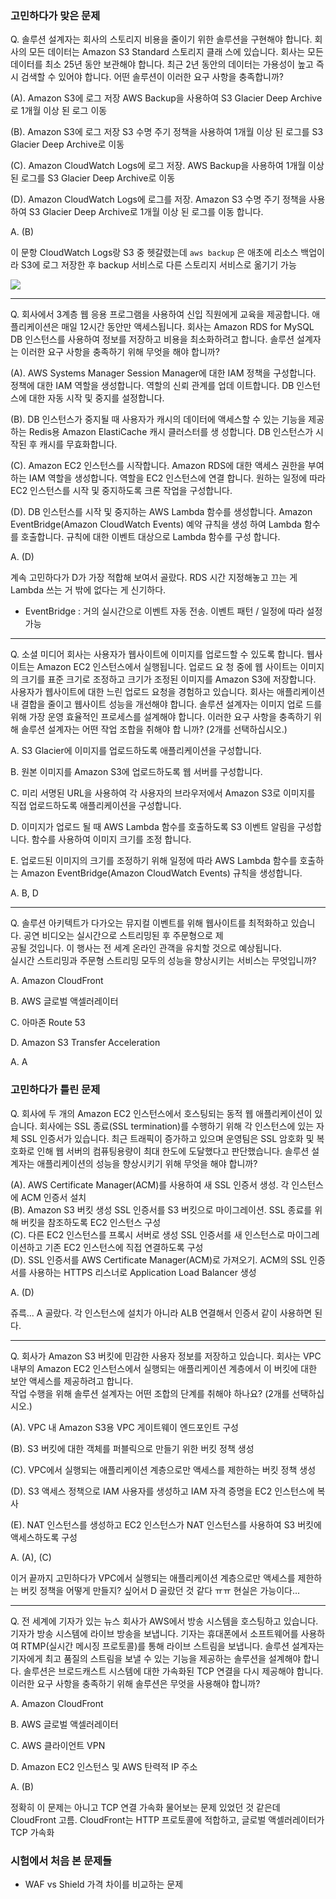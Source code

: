### 고민하다가 맞은 문제
Q. 솔루션 설계자는 회사의 스토리지 비용을 줄이기 위한 솔루션을 구현해야 합니다. 회사의 모든 데이터는 Amazon S3 Standard 스토리지 클래 스에 있습니다. 회사는 모든 데이터를 최소 25년 동안 보관해야 합니다. 최근 2년 동안의 데이터는 가용성이 높고 즉시 검색할 수 있어야 합니다. 어떤 솔루션이 이러한 요구 사항을 충족합니까?

(A). Amazon S3에 로그 저장 AWS Backup을 사용하여 S3 Glacier Deep Archive로 1개월 이상 된 로그 이동 

(B). Amazon S3에 로그 저장 S3 수명 주기 정책을 사용하여 1개월 이상 된 로그를 S3 Glacier Deep Archive로 이동 

(C). Amazon CloudWatch Logs에 로그 저장. AWS Backup을 사용하여 1개월 이상 된 로그를 S3 Glacier Deep Archive로 이동 

(D). Amazon CloudWatch Logs에 로그를 저장. Amazon S3 수명 주기 정책을 사용하여 S3 Glacier Deep Archive로 1개월 이상 된 로그를 이동 합니다.

A. (B)

이 문항 CloudWatch Logs랑 S3 중 헷갈렸는데 `aws backup` 은 애초에 리소스 백업이라 S3에 로그 저장한 후 backup 서비스로 다른 스토리지 서비스로 옮기기 가능

![](https://i.imgur.com/tQY1cqO.png)

---

Q. 회사에서 3계층 웹 응용 프로그램을 사용하여 신입 직원에게 교육을 제공합니다. 애플리케이션은 매일 12시간 동안만 액세스됩니다. 회사는 Amazon RDS for MySQL DB 인스턴스를 사용하여 정보를 저장하고 비용을 최소화하려고 합니다. 솔루션 설계자는 이러한 요구 사항을 충족하기 위해 무엇을 해야 합니까?

(A). AWS Systems Manager Session Manager에 대한 IAM 정책을 구성합니다. 정책에 대한 IAM 역할을 생성합니다. 역할의 신뢰 관계를 업데 이트합니다. DB 인스턴스에 대한 자동 시작 및 중지를 설정합니다. 

(B). DB 인스턴스가 중지될 때 사용자가 캐시의 데이터에 액세스할 수 있는 기능을 제공하는 Redis용 Amazon ElastiCache 캐시 클러스터를 생 성합니다. DB 인스턴스가 시작된 후 캐시를 무효화합니다. 

(C). Amazon EC2 인스턴스를 시작합니다. Amazon RDS에 대한 액세스 권한을 부여하는 IAM 역할을 생성합니다. 역할을 EC2 인스턴스에 연결 합니다. 원하는 일정에 따라 EC2 인스턴스를 시작 및 중지하도록 크론 작업을 구성합니다. 

(D). DB 인스턴스를 시작 및 중지하는 AWS Lambda 함수를 생성합니다. Amazon EventBridge(Amazon CloudWatch Events) 예약 규칙을 생성 하여 Lambda 함수를 호출합니다. 규칙에 대한 이벤트 대상으로 Lambda 함수를 구성 합니다.

A. (D)

계속 고민하다가 D가 가장 적합해 보여서 골랐다. RDS 시간 지정해놓고 끄는 게 Lambda 쓰는 거 밖에 없다는 게 신기하다.

- EventBridge : 거의 실시간으로 이벤트 자동 전송. 이벤트 패턴 / 일정에 따라 설정 가능

---

Q. 소셜 미디어 회사는 사용자가 웹사이트에 이미지를 업로드할 수 있도록 합니다. 웹사이트는 Amazon EC2 인스턴스에서 실행됩니다. 업로드 요 청 중에 웹 사이트는 이미지의 크기를 표준 크기로 조정하고 크기가 조정된 이미지를 Amazon S3에 저장합니다. 사용자가 웹사이트에 대한 느린 업로드 요청을 경험하고 있습니다. 회사는 애플리케이션 내 결합을 줄이고 웹사이트 성능을 개선해야 합니다. 솔루션 설계자는 이미지 업로 드를 위해 가장 운영 효율적인 프로세스를 설계해야 합니다. 이러한 요구 사항을 충족하기 위해 솔루션 설계자는 어떤 작업 조합을 취해야 합 니까? (2개를 선택하십시오.)

A. S3 Glacier에 이미지를 업로드하도록 애플리케이션을 구성합니다.  
  
B. 원본 이미지를 Amazon S3에 업로드하도록 웹 서버를 구성합니다.  
  
C. 미리 서명된 URL을 사용하여 각 사용자의 브라우저에서 Amazon S3로 이미지를 직접 업로드하도록 애플리케이션을 구성합니다.  
  
D. 이미지가 업로드 될 때 AWS Lambda 함수를 호출하도록 S3 이벤트 알림을 구성합니다. 함수를 사용하여 이미지 크기를 조정 합니다.  
  
E. 업로드된 이미지의 크기를 조정하기 위해 일정에 따라 AWS Lambda 함수를 호출하는 Amazon EventBridge(Amazon CloudWatch Events) 규칙을 생성합니다.

A. B, D

---

Q. 솔루션 아키텍트가 다가오는 뮤지컬 이벤트를 위해 웹사이트를 최적화하고 있습니다. 공연 비디오는 실시간으로 스트리밍된 후 주문형으로 제  
공될 것입니다. 이 행사는 전 세계 온라인 관객을 유치할 것으로 예상됩니다.  
실시간 스트리밍과 주문형 스트리밍 모두의 성능을 향상시키는 서비스는 무엇입니까?  

A. Amazon CloudFront  

B. AWS 글로벌 액셀러레이터  

C. 아마존 Route 53  

D. Amazon S3 Transfer Acceleration

A. A


### 고민하다가 틀린 문제

Q. 회사에 두 개의 Amazon EC2 인스턴스에서 호스팅되는 동적 웹 애플리케이션이 있습니다. 회사에는 SSL 종료(SSL termination)를 수행하기 위해 각 인스턴스에 있는 자체 SSL 인증서가 있습니다. 최근 트래픽이 증가하고 있으며 운영팀은 SSL 암호화 및 복호화로 인해 웹 서버의 컴퓨팅용량이 최대 한도에 도달했다고 판단했습니다. 솔루션 설계자는 애플리케이션의 성능을 향상시키기 위해 무엇을 해야 합니까?

(A). AWS Certificate Manager(ACM)를 사용하여 새 SSL 인증서 생성. 각 인스턴스에 ACM 인증서 설치  
(B). Amazon S3 버킷 생성 SSL 인증서를 S3 버킷으로 마이그레이션. SSL 종료를 위해 버킷을 참조하도록 EC2 인스턴스 구성  
(C). 다른 EC2 인스턴스를 프록시 서버로 생성 SSL 인증서를 새 인스턴스로 마이그레이션하고 기존 EC2 인스턴스에 직접 연결하도록 구성  
(D). SSL 인증서를 AWS Certificate Manager(ACM)로 가져오기. ACM의 SSL 인증서를 사용하는 HTTPS 리스너로 Application Load Balancer 생성

A. (D)

쥬륵... A 골랐다. 각 인스턴스에 설치가 아니라 ALB 연결해서 인증서 같이 사용하면 된다.

---

Q. 회사가 Amazon S3 버킷에 민감한 사용자 정보를 저장하고 있습니다. 회사는 VPC 내부의 Amazon EC2 인스턴스에서 실행되는 애플리케이션  계층에서 이 버킷에 대한 보안 액세스를 제공하려고 합니다.  
작업 수행을 위해 솔루션 설계자는 어떤 조합의 단계를 취해야 하나요? (2개를 선택하십시오.)

(A). VPC 내 Amazon S3용 VPC 게이트웨이 엔드포인트 구성  

(B). S3 버킷에 대한 객체를 퍼블릭으로 만들기 위한 버킷 정책 생성  

(C). VPC에서 실행되는 애플리케이션 계층으로만 액세스를 제한하는 버킷 정책 생성  

(D). S3 액세스 정책으로 IAM 사용자를 생성하고 IAM 자격 증명을 EC2 인스턴스에 복사  

(E). NAT 인스턴스를 생성하고 EC2 인스턴스가 NAT 인스턴스를 사용하여 S3 버킷에 액세스하도록 구성

A. (A), (C)

이거 끝까지 고민하다가 VPC에서 실행되는 애플리케이션 계층으로만 액세스를 제한하는 버킷 정책을 어떻게 만들지? 싶어서 D 골랐던 것 같다 ㅠㅠ 현실은 가능이다...

---

Q. 전 세계에 기자가 있는 뉴스 회사가 AWS에서 방송 시스템을 호스팅하고 있습니다. 기자가 방송 시스템에 라이브 방송을 보냅니다. 기자는 휴대폰에서 소프트웨어를 사용하여 RTMP(실시간 메시징 프로토콜)를 통해 라이브 스트림을 보냅니다. 솔루션 설계자는 기자에게 최고 품질의 스트림을 보낼 수 있는 기능을 제공하는 솔루션을 설계해야 합니다. 솔루션은 브로드캐스트 시스템에 대한 가속화된 TCP 연결을 다시 제공해야 합니다.  
이러한 요구 사항을 충족하기 위해 솔루션은 무엇을 사용해야 합니까?

A. Amazon CloudFront  
  
B. AWS 글로벌 액셀러레이터  
  
C. AWS 클라이언트 VPN  
  
D. Amazon EC2 인스턴스 및 AWS 탄력적 IP 주소

A. (B)

정확히 이 문제는 아니고 TCP 연결 가속화 물어보는 문제 있었던 것 같은데 CloudFront 고름. CloudFront는 HTTP 프로토콜에 적합하고, 글로벌 액셀러레이터가 TCP 가속화

### 시험에서 처음 본 문제들

- WAF vs Shield 가격 차이를 비교하는 문제

<!--stackedit_data:
eyJoaXN0b3J5IjpbMTM1ODE2ODY4MiwtMTc2MTQ2OTA4LDM2OT
kzMjAwMiwyMTYyNTI2MiwtMTczMjM4NDYwNiwtMTk3OTQ1ODM1
MCwtMTI2MjY1NTQwNSwtMjYxNjk0OF19
-->